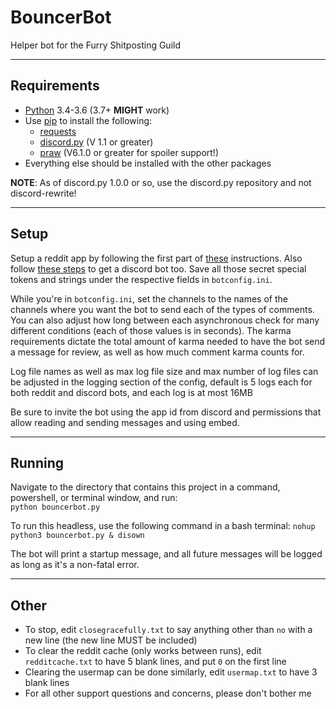 # BouncerBot

Helper bot for the Furry Shitposting Guild

-----

## Requirements

* [Python](https://www.python.org/downloads/release/python-366/) 3.4-3.6 (3.7+ **MIGHT** work)  
* Use [pip](https://pypi.org/project/pip/) to install the following:  
  * [requests](https://pypi.org/project/requests/)  
  * [discord.py](https://pypi.org/project/discord.py/) (V 1.1 or greater)  
  * [praw](https://pypi.org/project/praw/) (V6.1.0 or greater for spoiler support!)  
* Everything else should be installed with the other packages

**NOTE**: As of discord.py 1.0.0 or so, use the discord.py repository and not discord-rewrite!

-----

## Setup

Setup a reddit app by following the first part of [these](https://github.com/reddit-archive/reddit/wiki/OAuth2) instructions. Also follow [these steps](https://github.com/reactiflux/discord-irc/wiki/Creating-a-discord-bot-&-getting-a-token) to get a discord bot too. Save all those secret special tokens and strings under the respective fields in `botconfig.ini`.

While you're in `botconfig.ini`, set the channels to the names of the channels where you want the bot to send each of the types of comments. You can also adjust how long between each asynchronous check for many different conditions (each of those values is in seconds). The karma requirements dictate the total amount of karma needed to have the bot send a message for review, as well as how much comment karma counts for.

Log file names as well as max log file size and max number of log files can be adjusted in the logging section of the config, default is 5 logs each for both reddit and discord bots, and each log is at most 16MB

Be sure to invite the bot using the app id from discord and permissions that allow reading and sending messages and using embed.

-----

## Running

Navigate to the directory that contains this project in a command, powershell, or terminal window, and run:  
`python bouncerbot.py`

To run this headless, use the following command in a bash terminal:
`nohup python3 bouncerbot.py & disown`

The bot will print a startup message, and all future messages will be logged as long as it's a non-fatal error.

-----

## Other

* To stop, edit `closegracefully.txt` to say anything other than `no` with a new line (the new line MUST be included)  
* To clear the reddit cache (only works between runs), edit `redditcache.txt` to have 5 blank lines, and put `0` on the first line  
* Clearing the usermap can be done similarly, edit `usermap.txt` to have 3 blank lines
* For all other support questions and concerns, please don't bother me